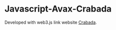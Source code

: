 ﻿# Javascript-Avax-Crabada
Developed with web3.js
link website [Crabada](https://crabada.com).
<div>
  <img src="https://idle.crabada.com/static/media/img-banner-2.ef5d1c66.png" alt=""/>
</div>
